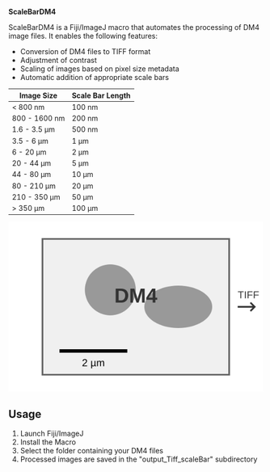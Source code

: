 **ScaleBarDM4**

ScaleBarDM4 is a Fiji/ImageJ macro that automates the processing of DM4 image files. It enables the following features:

- Conversion of DM4 files to TIFF format
- Adjustment of contrast
- Scaling of images based on pixel size metadata
- Automatic addition of appropriate scale bars



| Image Size | Scale Bar Length |
|-------------------|-----------------|
| < 800 nm          | 100 nm         |
| 800 - 1600 nm     | 200 nm         |
| 1.6 - 3.5 µm      | 500 nm         |
| 3.5 - 6 µm        | 1 µm           |
| 6 - 20 µm         | 2 µm           |
| 20 - 44 µm        | 5 µm           |
| 44 - 80 µm        | 10 µm          |
| 80 - 210 µm       | 20 µm          |
| 210 - 350 µm      | 50 µm          |
| > 350 µm          | 100 µm         |

![ScaleBarDM4](ScaleBarDM4.svg)

## Usage
1. Launch Fiji/ImageJ
2. Install the Macro
3. Select the folder containing your DM4 files
4. Processed images are saved in the "output_Tiff_scaleBar" subdirectory

